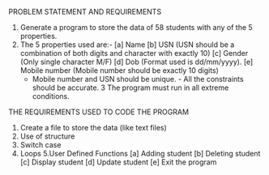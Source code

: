 
PROBLEM STATEMENT AND REQUIREMENTS

1. Generate a program to store the data of 58 students with any of the 5 properties.
2. The 5 properties used are:-
     [a] Name 
     [b] USN (USN should be a combination of both digits and character with exactly 10)
     [c] Gender (Only single character M/F)
     [d] Dob (Format used is dd/mm/yyyy).
     [e] Mobile number (Mobile number should be exactly 10 digits)
	 - Mobile number and USN should be unique.
           - All the constraints should be accurate.
3 The program must run in all extreme conditions.

THE REQUIREMENTS USED TO CODE THE PROGRAM

1. Create a file to store the data (like text files)
2. Use of structure 
3. Switch case 
4. Loops
5.User Defined Functions
	[a] Adding student
	[b] Deleting student 
	[c] Display student
	[d] Update student
	[e] Exit the program